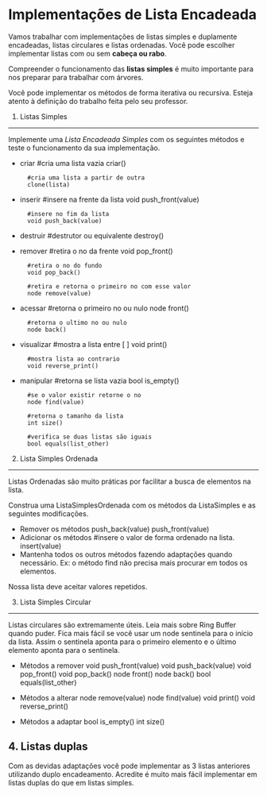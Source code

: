 Implementações de Lista Encadeada
==============================
Vamos trabalhar com implementações de listas simples e duplamente encadeadas, listas circulares e listas ordenadas. Você pode escolher implementar listas com ou sem **cabeça ou rabo**.

Compreender o funcionamento das **listas simples** é muito importante para nos preparar para trabalhar com árvores.

Você pode implementar os métodos de forma iterativa ou recursiva. Esteja atento à definição do trabalho feita pelo seu professor.

1. Listas Simples
----------------
Implemente uma _Lista Encadeada Simples_ com os seguintes métodos e teste o funcionamento da sua implementação.

- criar
        #cria uma lista vazia
        criar()
        
        #cria uma lista a partir de outra
        clone(lista)
- inserir
        #insere na frente da lista
        void push_front(value)
        
        #insere no fim da lista
        void push_back(value)    
- destruir
        #destrutor ou equivalente
        destroy()
- remover
        #retira o no da frente
        void pop_front()
        
        #retira o no do fundo
        void pop_back()
 
        #retira e retorna o primeiro no com esse valor
        node remove(value)
- acessar
        #retorna o primeiro no ou nulo
        node front()
            
        #retorna o ultimo no ou nulo
        node back()
- visualizar
        #mostra a lista entre [ ]
        void print()
            
        #mostra lista ao contrario
        void reverse_print()    
- manipular
        #retorna se lista vazia
        bool is_empty()
            
        #se o valor existir retorne o no
        node find(value)
        
        #retorna o tamanho da lista
        int size()
            
        #verifica se duas listas são iguais
        bool equals(list_other)

2. Lista Simples Ordenada
-----------------------
Listas Ordenadas são muito práticas por facilitar a busca de elementos na lista.

Construa uma ListaSimplesOrdenada com os métodos da ListaSimples e as seguintes
modificações.

- Remover os métodos
        push_back(value)
        push_front(value)
- Adicionar os métodos
        #insere o valor de forma ordenado na lista.
        insert(value)  
- Mantenha todos os outros métodos fazendo adaptações quando necessário. Ex: o método find não precisa mais procurar em todos os elementos.

Nossa lista deve aceitar valores repetidos.

3. Lista Simples Circular
-----------------------

Listas circulares são extremamente úteis. Leia mais sobre Ring Buffer quando puder.
Fica mais fácil se você usar um node sentinela para o início da lista.
Assim o sentinela aponta para o primeiro elemento e o último elemento aponta para
o sentinela.

- Métodos a remover
        void push_front(value)
        void push_back(value)
        void pop_front()
        void pop_back()
        node front()
        node back()
        bool equals(list_other)

- Métodos a alterar
        node remove(value)
        node find(value)
        void print()
        void reverse_print()    

- Métodos a adaptar
        bool is_empty()
        int size()
    
## 4. Listas duplas

Com as devidas adaptações você pode implementar as 3 listas anteriores utilizando
duplo encadeamento. Acredite é muito mais fácil implementar em listas duplas do que em listas simples.

    
    
    
    
    
    
    
    
    
    
    
    
    
    
    
    
    
    
    
    
    
    

